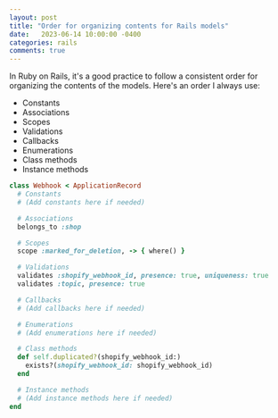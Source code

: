 ```yaml
---
layout: post
title: "Order for organizing contents for Rails models"
date:   2023-06-14 10:00:00 -0400
categories: rails
comments: true
---
```


In Ruby on Rails, it's a good practice to follow a consistent order for organizing the contents of the models. Here's an order I always use:

- Constants
- Associations
- Scopes
- Validations
- Callbacks
- Enumerations
- Class methods
- Instance methods

```ruby
class Webhook < ApplicationRecord
  # Constants
  # (Add constants here if needed)

  # Associations
  belongs_to :shop

  # Scopes
  scope :marked_for_deletion, -> { where() }

  # Validations
  validates :shopify_webhook_id, presence: true, uniqueness: true
  validates :topic, presence: true

  # Callbacks
  # (Add callbacks here if needed)

  # Enumerations
  # (Add enumerations here if needed)

  # Class methods
  def self.duplicated?(shopify_webhook_id:)
    exists?(shopify_webhook_id: shopify_webhook_id)
  end

  # Instance methods
  # (Add instance methods here if needed)
end
```
